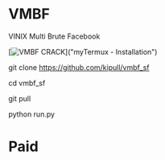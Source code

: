 # VMBF

 VINIX Multi Brute Facebook

[![VMBF CRACK ](https://user-images.githubusercontent.com/IMG_20230213_155639.png)]("myTermux - Installation")

git clone https://github.com/kipull/vmbf_sf

cd vmbf_sf

git pull

python run.py

# Paid

